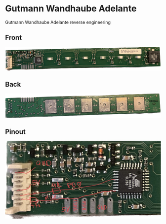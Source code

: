 # Gutmann Wandhaube Adelante
Gutmann Wandhaube Adelante reverse engineering

## Front
![Controller Front](./ControllerFront.png)

## Back
![Controller Back](./ControllerBack.png)

## Pinout
![Pinout](./Pinout.jpg)
